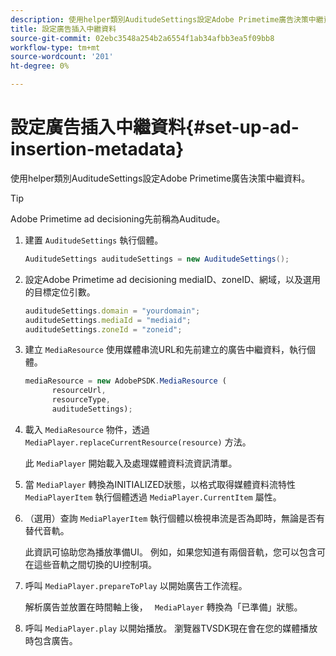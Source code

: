 ```yaml
---
description: 使用helper類別AuditudeSettings設定Adobe Primetime廣告決策中繼資料。
title: 設定廣告插入中繼資料
source-git-commit: 02ebc3548a254b2a6554f1ab34afbb3ea5f09bb8
workflow-type: tm+mt
source-wordcount: '201'
ht-degree: 0%

---
```


# 設定廣告插入中繼資料{#set-up-ad-insertion-metadata}

使用helper類別AuditudeSettings設定Adobe Primetime廣告決策中繼資料。

>[!TIP]
>
>Adobe Primetime ad decisioning先前稱為Auditude。

1. 建置 `AuditudeSettings` 執行個體。

   ```java
   AuditudeSettings auditudeSettings = new AuditudeSettings();
   ```

1. 設定Adobe Primetime ad decisioning mediaID、zoneID、網域，以及選用的目標定位引數。

   ```js
   auditudeSettings.domain = "yourdomain"; 
   auditudeSettings.mediaId = "mediaid"; 
   auditudeSettings.zoneId = "zoneid";
   ```

1. 建立 `MediaResource` 使用媒體串流URL和先前建立的廣告中繼資料，執行個體。

   ```js
   mediaResource = new AdobePSDK.MediaResource ( 
         resourceUrl, 
         resourceType,  
         auditudeSettings);
   ```

1. 載入 `MediaResource` 物件，透過 `MediaPlayer.replaceCurrentResource(resource)` 方法。

   此 `MediaPlayer` 開始載入及處理媒體資料流資訊清單。

1. 當 `MediaPlayer` 轉換為INITIALIZED狀態，以格式取得媒體資料流特性 `MediaPlayerItem` 執行個體透過 `MediaPlayer.CurrentItem` 屬性。
1. （選用）查詢 `MediaPlayerItem` 執行個體以檢視串流是否為即時，無論是否有替代音軌。

   此資訊可協助您為播放準備UI。 例如，如果您知道有兩個音軌，您可以包含可在這些音軌之間切換的UI控制項。

1. 呼叫 `MediaPlayer.prepareToPlay` 以開始廣告工作流程。

   解析廣告並放置在時間軸上後， `  MediaPlayer ` 轉換為「已準備」狀態。
1. 呼叫 `MediaPlayer.play` 以開始播放。
瀏覽器TVSDK現在會在您的媒體播放時包含廣告。
